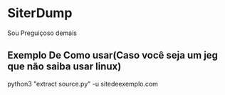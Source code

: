 # SiterDump
Sou Preguiçoso demais 

Exemplo De Como usar(Caso você seja um jeg que não saiba usar linux)
--
python3 "extract source.py" -u sitedeexemplo.com
